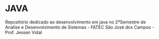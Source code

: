 # JAVA
Repositório dedicado ao desenvolvimento em java no 2ºSemestre de Analise e Desenvolvimento de Sistemas -  FATEC São José dos Campos - Prof. Jessen Vidal   
